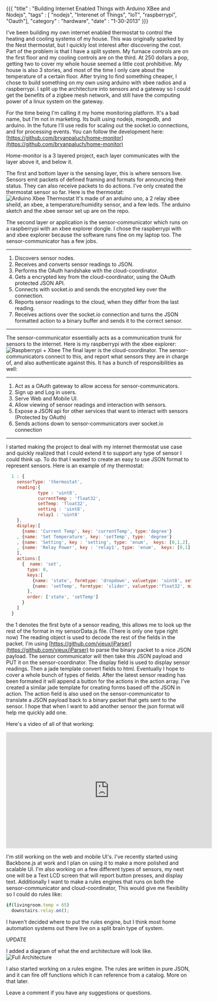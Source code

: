 ﻿{{{
    "title"    : "Building Internet Enabled Things with Arduino XBee and Nodejs",
    "tags"     : [ "nodejs", "Interenet of Things", "IoT", "raspberrypi", "Oauth"],
    "category" : "hardware",
    "date"     : "1-30-2013"
}}}

I've been building my own internet enabled thermostat
to control the heating and cooling systems of my house. This was
originally sparked by the Nest thermostat, but I quickly
lost interest after discovering the cost. Part of the problem is that I
have a split system. My furnace controls are on the first floor and my
cooling controls are on the third. At 250 dollars a pop, getting two to cover my whole house seemed a little cost prohibitive. 
My house is also 3 stories, and
most of the time I only care about the temperature of a certain floor.
After trying to find something cheaper, I chose to build something on my own using arduino with xbee radios and a
raspberrypi. I split up the architecture into sensors  and a gateway so I could get
the benefits of a zigbee mesh network, and  still have the computing
power of a linux system on the gateway.

For the time being I'm calling it my home monitoring platform. It's a
bad name, but I'm not in marketing.
Its built using nodejs, mongodb, and arduino. In the future I'll use
redis for scaling out the socket.io connections, and for processing
events. You can follow the development here:
[https://github.com/bryanpaluch/home-monitor](https://github.com/bryanpaluch/home-monitor)

Home-monitor is a 3 layered project, each layer communicates with the
layer above it, and below it.

The first and bottom layer is the
sensing layer, this is where sensors live. Sensors emit packets
of defined framing and formats for announcing their status. They can also receive packets to do actions. I've only created the thermostat sensor so far.
Here is the thermostat:
![Arduino Xbee Thermostat](http://i.imgur.com/sFW1XAD.jpg?1)
It's made of an arduino uno, a 2 relay xbee sheild, an xbee, a
temperature/humidity sensor, and a few leds. The arduino sketch and the
xbee sensor set up are on the repo.

The second layer or application is the sensor-communicator which runs on a
raspberrypi with an xbee explorer dongle. I chose the raspberrypi with
and xbee explorer because the software runs fine on my laptop too. The
sensor-communicator has a few jobs. 

---------------------------------------------------------------------
1. Discovers sensor nodes.
2. Receives and converts sensor readings to JSON.
3. Performs the OAuth handshake with the cloud-coordinator.
4. Gets a encrypted key from the cloud-coordinator, using the OAuth
   protected JSON API.
5. Connects with socket.io and sends the encrypted key over the
   connection.
6. Reports sensor readings to the cloud, when they differ from the
     last reading.
7. Receives actions over the socket.io connection and turns the JSON
     formatted action to a binary buffer and sends it to the correct
     sensor.
----------------------------------------------------------------------

The sensor-communicator essentially acts as a communication trunk for
sensors to the internet. Here is my raspberrypi with the xbee explorer:
![Raspberrypi + Xbee](http://i.imgur.com/ZFWdgRI.jpg)
The final layer is the cloud-coordinator. The sensor-communicators
connect to this, and report what sensors they are in charge of, and also
authenticate against this. It has a bunch of responsibilities as well:

--------------------------------------------------------------------
1. Act as a OAuth gateway to allow access for sensor-communicators.
2. Sign up and Log in users.
3. Serve Web and Mobile UI.
4. Allow viewing of sensor readings and interaction with sensors.
5. Expose a JSON api for other services that want to interact with
     sensors (Protected by OAuth)
6. Sends actions down to sensor-communicators over socket.io
     connection
---------------------------------------------------------------------

I started making the project to deal with my internet thermostat use case
and quickly realized that I could extend it to support any type of
sensor I could think up. To do that I wanted to create an easy to use
JSON format to represent sensors. Here is an example of my thermostat:

```javascript
  1 : {
    sensorType: 'thermostat',
    reading:{
            type : 'uint8',
            currentTemp : 'float32',
            setTemp: 'float32',
            setting : 'uint8',
            relay1 : 'uint8'
    },
    display:[
      {name: 'Current Temp', key: 'currentTemp', type:'degree'}
    , {name: 'Set Temperature', key: 'setTemp', type: 'degree'}
    , {name: 'Setting', key : 'setting', type: 'enum',  keys: [0,1,2], values:['auto', 'off', 'on']}
    , {name: 'Relay Power', key : 'relay1', type: 'enum',  keys: [0,1], values:['off', 'on']}
    ],
    actions:[
      {  name: 'set',
        type: 0,
        keys:[
          {name: 'state', formtype: 'dropdown', valuetype: 'uint8', settings:['auto', 'off', 'on'], values:[0, 1, 2]},
          {name: 'setTemp', formtype: 'slider', valuetype:'float32', min:50, max:80, value:60 }
        ],
        order: ['state', 'setTemp']
      }
    ]
  }
```
the 1 denotes the first byte of a sensor reading, this allows me to
look up the rest of the format in my sensorData.js file. (There is only
one type right now) The reading object is used to decode the rest of the
fields in the packet. I'm using
[https://github.com/vjeux/jParser](https://github.com/vjeux/jParser) to
parse the binary packet to a nice JSON payload. The sensor communicator
will then take this JSON payload and PUT it on the sensor-coordinator.
The display field is used to display sensor readings. Then a jade template convert fields to html. Eventually I
hope to cover a whole bunch of types of fields. After the latest sensor
reading has been formated it will append a button for the actions
in the action array. I've created a similar jade template for
creating forms based off the JSON in action. The action field is also
used on the sensor-communicator to translate a JSON payload
back to a binary packet that gets sent to the sensor. I hope that when I
want to add another sensor the json format will help me quickly add one.

Here's a video of all of that working:

<iframe width="560" height="315"
src="http://www.youtube.com/embed/tqz4VJnQyGA" frameborder="0"
allowfullscreen></iframe>

I'm still working on the web and mobile UI's. I've recently started
using Backbone.js at work and I plan on using it to make a more polished and
scalable UI. I'm also working on a few different types of sensors, my
next one will be a Text LCD screen that will report button presses, and
display text. Additionally I want to make a rules engines that runs
on both the sensor-communicator and cloud-coordinator, This would give me flexibility so I could do rules like:
```javascript
if(livingroom.temp < 65)
  downstairs.relay.on();
```

I haven't decided where to put the
rules engine, but I think most home automation systems out there live on
a split brain type of system.

UPDATE

I added a diagram of what the end architecture will look like.
![Full Architecture](http://i.imgur.com/qt6cnCo.png)

I also started working on a rules engine. The rules are written in pure
JSON, and it can fire off functions which it can reference from a
catalog. More on that later.

Leave a comment if you
have any suggestions or questions.


